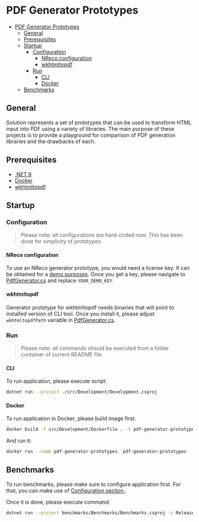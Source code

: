 # PDF Generator Prototypes

- [PDF Generator Prototypes](#pdf-generator-prototypes)
  - [General](#general)
  - [Prerequisites](#prerequisites)
  - [Startup](#startup)
    - [Configuration](#configuration)
      - [NReco configuration](#nreco-configuration)
      - [wkhtmltopdf](#wkhtmltopdf)
    - [Run](#run)
      - [CLI](#cli)
      - [Docker](#docker)
  - [Benchmarks](#benchmarks)

## General

Solution represents a set of prototypes that can be used to transform HTML input into PDF using a variety of libraries. The main purpose of these projects is to provide a playground for comparison of PDF generation libraries and the drawbacks of each.

## Prerequisites

- [.NET 6](https://dotnet.microsoft.com/en-us/download/dotnet/6.0)
- [Docker](https://www.docker.com/)
- [wkhtmltopdf](https://wkhtmltopdf.org/)

## Startup

### Configuration

> Please note: all configurations are hard-coded now. This has been done for simplicity of prototypes.

#### NReco configuration

To use an NReco generator prototype, you would need a license key. It can be obtained for a [demo purposes](https://www.nrecosite.com/pdf_generator_net.aspx). Once you get a key, please navigate to [PdfGenerator.cs](/prototypes/dotNet/src/NRecoGenerator/PdfGenerator.cs) and replace `YOUR_DEMO_KEY`.

#### wkhtmltopdf

Generator prototype for wkhtmltopdf needs binaries that will point to installed version of CLI tool. Once you install it, please adjust `wkhtmltopdfPath` variable in [PdfGenerator.cs](/prototypes/dotNet/src/WkhtmltopdfGenerator/PdfGenerator.cs).

### Run

> Please note: all commands should be executed from a folder container of current README file.

#### CLI

To run application, please execute script:

```sh
dotnet run --project ./src/Development/Development.csproj
```

#### Docker

To run application in Docker, please build image first:

```sh
docker build -f src/Development/Dockerfile . -t pdf-generator-prototypes
```

And run it:

```sh
docker run --name pdf-generator-prototypes  pdf-generator-prototypes
```

## Benchmarks

To run benchmarks, please make sure to configure application first. For that, you can make use of [Configuration section.](#configuration).

Once it is done, please execute command:

```sh
dotnet run --project benchmarks/Benchmarks/Benchmarks.csproj -c Release
```

